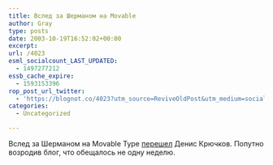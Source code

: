 ```yaml
---
title: Вслед за Шерманом на Movable
author: Gray
type: posts
date: 2003-10-19T16:52:02+00:00
excerpt:
url: /4023
esml_socialcount_LAST_UPDATED:
  - 1497277212
essb_cache_expire:
  - 1593153396
rop_post_url_twitter:
  - 'https://blognot.co/4023?utm_source=ReviveOldPost&utm_medium=social&utm_campaign=ReviveOldPost'
categories:
  - Uncategorized

---
```








Вслед за Шерманом на Movable Type <a href="http://deniskin.webplanet.ru/archives/2003/10/19/re.html" target="_blank">перешел</a> Денис Крючков. Попутно возродив блог, что обещалось не одну неделю.